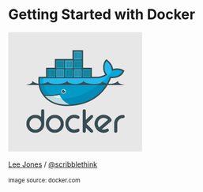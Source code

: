 # Getting Started with Docker

![docker logo](images/docker-logo.png)

[Lee Jones](https://leejones.github.io) / [@scribblethink](http://twitter.com/scribblethink)

<small>image source: docker.com</small>
